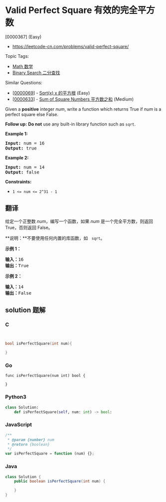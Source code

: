 # Valid Perfect Square 有效的完全平方数

[0000367] (Easy)

- https://leetcode-cn.com/problems/valid-perfect-square/

Topic Tags:

- [Math 数学](https://leetcode-cn.com/tag/math/)
- [Binary Search 二分查找](https://leetcode-cn.com/tag/binary-search/)

Similar Questions:

- [[0000069](https://leetcode-cn.com/problems/sqrtx/)] - [Sqrt(x) x 的平方根](./0000069.sqrtx.md) (Easy)
- [[0000633](https://leetcode-cn.com/problems/sum-of-square-numbers/)] - [Sum of Square Numbers 平方数之和](./0000633.sum-of-square-numbers.md) (Medium)

Given a **positive** integer _num_, write a function which returns True if _num_ is a perfect square else False.

**Follow up:** **Do not** use any built-in library function such as `sqrt`.

**Example 1:**

<pre><strong>Input:</strong> num = 16
<strong>Output:</strong> true
</pre>

**Example 2:**

<pre><strong>Input:</strong> num = 14
<strong>Output:</strong> false
</pre>

**Constraints:**

- `1 <= num <= 2^31 - 1`

## 翻译

给定一个正整数 _num_，编写一个函数，如果 _num_ 是一个完全平方数，则返回 True，否则返回 False。

**说明：**不要使用任何内置的库函数，如   `sqrt`。

**示例 1：**

<pre><strong>输入：</strong>16
<strong>输出：</strong>True</pre>

**示例 2：**

<pre><strong>输入：</strong>14
<strong>输出：</strong>False
</pre>

## solution 题解

### C

```c


bool isPerfectSquare(int num){

}
```

### Go

```golang
func isPerfectSquare(num int) bool {

}
```

### Python3

```python
class Solution:
    def isPerfectSquare(self, num: int) -> bool:
```

### JavaScript

```javascript
/**
 * @param {number} num
 * @return {boolean}
 */
var isPerfectSquare = function (num) {};
```

### Java

```java
class Solution {
    public boolean isPerfectSquare(int num) {

    }
}
```
